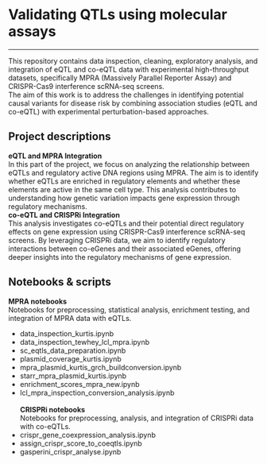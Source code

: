 # Validating QTLs using molecular assays
***
This repository contains data inspection, cleaning, exploratory analysis, and integration of eQTL and co-eQTL data with experimental high-throughput datasets, specifically MPRA (Massively Parallel Reporter Assay) and CRISPR-Cas9 interference scRNA-seq screens. <br>
The aim of this work is to address the challenges in identifying potential causal variants for disease risk by combining association studies (eQTL and co-eQTL) with experimental perturbation-based approaches.

## Project descriptions
**eQTL and MPRA Integration** <br>
In this part of the project, we focus on analyzing the relationship between eQTLs and regulatory active DNA regions using MPRA. The aim is to identify whether eQTLs are enriched in regulatory elements and whether these elements are active in the same cell type. This analysis contributes to understanding how genetic variation impacts gene expression through regulatory mechanisms. <br>
**co-eQTL and CRISPRi Integration** <br>
This analysis investigates co-eQTLs and their potential direct regulatory effects on gene expression using CRISPR-Cas9 interference scRNA-seq screens. By leveraging CRISPRi data, we aim to identify regulatory interactions between co-eGenes and their associated eGenes, offering deeper insights into the regulatory mechanisms of gene expression. <br>


## Notebooks & scripts
**MPRA notebooks** <br>
Notebooks for preprocessing, statistical analysis, enrichment testing, and integration of MPRA data with eQTLs. <br>
- data_inspection_kurtis.ipynb <br>
- data_inspection_tewhey_lcl_mpra.ipynb <br>
- sc_eqtls_data_preparation.ipynb <br>
- plasmid_coverage_kurtis.ipynb <br>
- mpra_plasmid_kurtis_grch_buildconversion.ipynb <br>
- starr_mpra_plasmid_kurtis.ipynb <br>
- enrichment_scores_mpra_new.ipynb <br>
- lcl_mpra_inspection_conversion_analysis.ipynb <br><br>
**CRISPRi notebooks** <br>
Notebooks for preprocessing, analysis, and integration of CRISPRi data with co-eQTLs. <br>
- crispr_gene_coexpression_analysis.ipynb <br>
- assign_crispr_score_to_coeqtls.ipynb <br>
- gasperini_crispr_analyse.ipynb <br>

